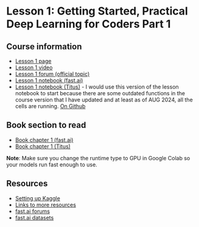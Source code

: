 # Lesson 1: Getting Started, Practical Deep Learning for Coders Part 1

## Course information
- [Lesson 1 page](https://course.fast.ai/Lessons/lesson1.html)
- [Lesson 1 video](https://www.youtube.com/watch?v=8SF_h3xF3cE&t=2s)
- [Lesson 1 forum (official topic)](https://forums.fast.ai/t/lesson-1-official-topic/95287)
- [Lesson 1 notebook (fast.ai)](https://www.kaggle.com/code/jhoward/is-it-a-bird-creating-a-model-from-your-own-data)
- [Lesson 1 notebook (Titus)](https://www.kaggle.com/code/alexandertitus/is-it-a-protein-using-your-own-data/edit) - I would use this version of the lesson notebook to start because there are some outdated functions in the course version that I have updated and at least as of AUG 2024, all the cells are running. [On Github](is_protein.ipynb)

## Book section to read
- [Book chapter 1 (fast.ai)](https://colab.research.google.com/github/fastai/fastbook/blob/master/01_intro.ipynb?authuser=3#scrollTo=57tQk0jr1wb6)
- [Book chapter 1 (Titus)](01_intro.ipynb)

**Note**: Make sure you change the runtime type to GPU in Google Colab so your models run fast enough to use. 


## Resources
- [Setting up Kaggle](https://course.fast.ai/Resources/kaggle.html)
- [Links to more resources](https://course.fast.ai/Lessons/lesson1.html#links)
- [fast.ai forums](https://forums.fast.ai/c/p1v5/54)
- [fast.ai datasets](https://docs.fast.ai/data.external.html#datasets)
